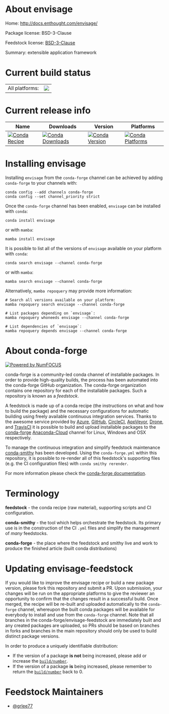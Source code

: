 About envisage
==============

Home: http://docs.enthought.com/envisage/

Package license: BSD-3-Clause

Feedstock license: [BSD-3-Clause](https://github.com/conda-forge/envisage-feedstock/blob/main/LICENSE.txt)

Summary: extensible application framework

Current build status
====================


<table><tr><td>All platforms:</td>
    <td>
      <a href="https://dev.azure.com/conda-forge/feedstock-builds/_build/latest?definitionId=4916&branchName=main">
        <img src="https://dev.azure.com/conda-forge/feedstock-builds/_apis/build/status/envisage-feedstock?branchName=main">
      </a>
    </td>
  </tr>
</table>

Current release info
====================

| Name | Downloads | Version | Platforms |
| --- | --- | --- | --- |
| [![Conda Recipe](https://img.shields.io/badge/recipe-envisage-green.svg)](https://anaconda.org/conda-forge/envisage) | [![Conda Downloads](https://img.shields.io/conda/dn/conda-forge/envisage.svg)](https://anaconda.org/conda-forge/envisage) | [![Conda Version](https://img.shields.io/conda/vn/conda-forge/envisage.svg)](https://anaconda.org/conda-forge/envisage) | [![Conda Platforms](https://img.shields.io/conda/pn/conda-forge/envisage.svg)](https://anaconda.org/conda-forge/envisage) |

Installing envisage
===================

Installing `envisage` from the `conda-forge` channel can be achieved by adding `conda-forge` to your channels with:

```
conda config --add channels conda-forge
conda config --set channel_priority strict
```

Once the `conda-forge` channel has been enabled, `envisage` can be installed with `conda`:

```
conda install envisage
```

or with `mamba`:

```
mamba install envisage
```

It is possible to list all of the versions of `envisage` available on your platform with `conda`:

```
conda search envisage --channel conda-forge
```

or with `mamba`:

```
mamba search envisage --channel conda-forge
```

Alternatively, `mamba repoquery` may provide more information:

```
# Search all versions available on your platform:
mamba repoquery search envisage --channel conda-forge

# List packages depending on `envisage`:
mamba repoquery whoneeds envisage --channel conda-forge

# List dependencies of `envisage`:
mamba repoquery depends envisage --channel conda-forge
```


About conda-forge
=================

[![Powered by
NumFOCUS](https://img.shields.io/badge/powered%20by-NumFOCUS-orange.svg?style=flat&colorA=E1523D&colorB=007D8A)](https://numfocus.org)

conda-forge is a community-led conda channel of installable packages.
In order to provide high-quality builds, the process has been automated into the
conda-forge GitHub organization. The conda-forge organization contains one repository
for each of the installable packages. Such a repository is known as a *feedstock*.

A feedstock is made up of a conda recipe (the instructions on what and how to build
the package) and the necessary configurations for automatic building using freely
available continuous integration services. Thanks to the awesome service provided by
[Azure](https://azure.microsoft.com/en-us/services/devops/), [GitHub](https://github.com/),
[CircleCI](https://circleci.com/), [AppVeyor](https://www.appveyor.com/),
[Drone](https://cloud.drone.io/welcome), and [TravisCI](https://travis-ci.com/)
it is possible to build and upload installable packages to the
[conda-forge](https://anaconda.org/conda-forge) [Anaconda-Cloud](https://anaconda.org/)
channel for Linux, Windows and OSX respectively.

To manage the continuous integration and simplify feedstock maintenance
[conda-smithy](https://github.com/conda-forge/conda-smithy) has been developed.
Using the ``conda-forge.yml`` within this repository, it is possible to re-render all of
this feedstock's supporting files (e.g. the CI configuration files) with ``conda smithy rerender``.

For more information please check the [conda-forge documentation](https://conda-forge.org/docs/).

Terminology
===========

**feedstock** - the conda recipe (raw material), supporting scripts and CI configuration.

**conda-smithy** - the tool which helps orchestrate the feedstock.
                   Its primary use is in the construction of the CI ``.yml`` files
                   and simplify the management of *many* feedstocks.

**conda-forge** - the place where the feedstock and smithy live and work to
                  produce the finished article (built conda distributions)


Updating envisage-feedstock
===========================

If you would like to improve the envisage recipe or build a new
package version, please fork this repository and submit a PR. Upon submission,
your changes will be run on the appropriate platforms to give the reviewer an
opportunity to confirm that the changes result in a successful build. Once
merged, the recipe will be re-built and uploaded automatically to the
`conda-forge` channel, whereupon the built conda packages will be available for
everybody to install and use from the `conda-forge` channel.
Note that all branches in the conda-forge/envisage-feedstock are
immediately built and any created packages are uploaded, so PRs should be based
on branches in forks and branches in the main repository should only be used to
build distinct package versions.

In order to produce a uniquely identifiable distribution:
 * If the version of a package **is not** being increased, please add or increase
   the [``build/number``](https://docs.conda.io/projects/conda-build/en/latest/resources/define-metadata.html#build-number-and-string).
 * If the version of a package **is** being increased, please remember to return
   the [``build/number``](https://docs.conda.io/projects/conda-build/en/latest/resources/define-metadata.html#build-number-and-string)
   back to 0.

Feedstock Maintainers
=====================

* [@grlee77](https://github.com/grlee77/)

